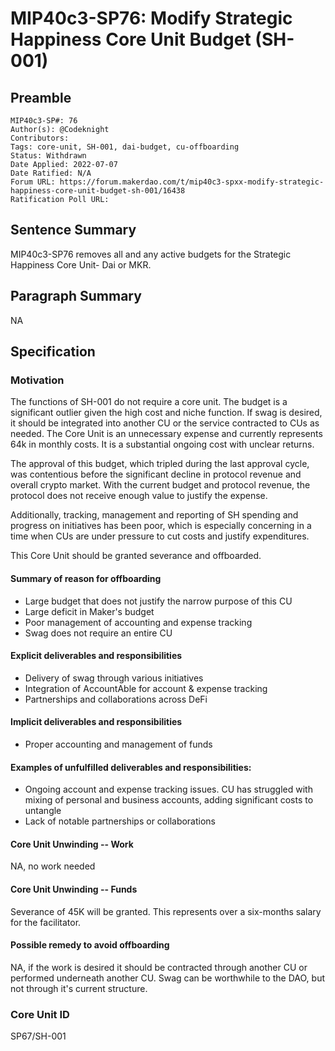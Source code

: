 # MIP40c3-SP76: Modify Strategic Happiness Core Unit Budget (SH-001)

## Preamble

```
MIP40c3-SP#: 76
Author(s): @Codeknight
Contributors:
Tags: core-unit, SH-001, dai-budget, cu-offboarding
Status: Withdrawn
Date Applied: 2022-07-07
Date Ratified: N/A
Forum URL: https://forum.makerdao.com/t/mip40c3-spxx-modify-strategic-happiness-core-unit-budget-sh-001/16438
Ratification Poll URL:
```

## Sentence Summary

MIP40c3-SP76 removes all and any active budgets for the Strategic Happiness Core Unit- Dai or MKR.

## Paragraph Summary
NA
## Specification
### Motivation
The functions of SH-001 do not require a core unit. The budget is a significant outlier given the high cost and niche function. If swag is desired, it should be integrated into another CU or the service contracted to CUs as needed. The Core Unit is an unnecessary expense and currently represents 64k in monthly costs. It is a substantial ongoing cost with unclear returns.

The approval of this budget, which tripled during the last approval cycle, was contentious before the significant decline in protocol revenue and overall crypto market. With the current budget and protocol revenue, the protocol does not receive enough value to justify the expense.

Additionally, tracking, management and reporting of SH spending and progress on initiatives has been poor, which is especially concerning in a time when CUs are under pressure to cut costs and justify expenditures.

This Core Unit should be granted severance and offboarded.

#### Summary of reason for offboarding
- Large budget that does not justify the narrow purpose of this CU
- Large deficit in Maker's budget
- Poor management of accounting and expense tracking
- Swag does not require an entire CU
#### Explicit deliverables and responsibilities
- Delivery of swag through various initiatives
- Integration of AccountAble for account & expense tracking
- Partnerships and collaborations across DeFi
#### Implicit deliverables and responsibilities
- Proper accounting and management of funds
#### Examples of unfulfilled deliverables and responsibilities:
- Ongoing account and expense tracking issues. CU has struggled with mixing of personal and business accounts, adding significant costs to untangle
- Lack of notable partnerships or collaborations
#### Core Unit Unwinding -- Work
NA, no work needed
#### Core Unit Unwinding -- Funds
Severance of 45K will be granted. This represents over a six-months salary for the facilitator.

#### Possible remedy to avoid offboarding
NA, if the work is desired it should be contracted through another CU or performed underneath another CU. Swag can be worthwhile to the DAO, but not through it's current structure.
### Core Unit ID
SP67/SH-001
